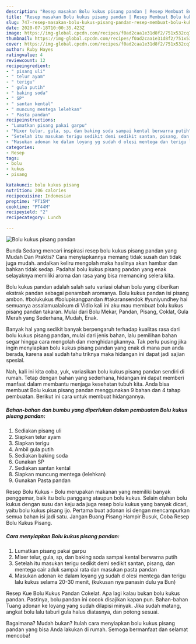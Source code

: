 ```yaml
---
description: "Resep masakan Bolu kukus pisang pandan | Resep Membuat Bolu kukus pisang pandan Yang Sedap"
title: "Resep masakan Bolu kukus pisang pandan | Resep Membuat Bolu kukus pisang pandan Yang Sedap"
slug: 747-resep-masakan-bolu-kukus-pisang-pandan-resep-membuat-bolu-kukus-pisang-pandan-yang-sedap
date: 2020-07-18T10:00:35.423Z
image: https://img-global.cpcdn.com/recipes/f0ad2caa1e31d8f2/751x532cq70/bolu-kukus-pisang-pandan-foto-resep-utama.jpg
thumbnail: https://img-global.cpcdn.com/recipes/f0ad2caa1e31d8f2/751x532cq70/bolu-kukus-pisang-pandan-foto-resep-utama.jpg
cover: https://img-global.cpcdn.com/recipes/f0ad2caa1e31d8f2/751x532cq70/bolu-kukus-pisang-pandan-foto-resep-utama.jpg
author: Ruby Hayes
ratingvalue: 4
reviewcount: 12
recipeingredient:
- " pisang uli"
- " telur ayam"
- " terigu"
- " gula putih"
- " baking soda"
- " SP"
- " santan kental"
- " muncung mentega lelehkan"
- " Pasta pandan"
recipeinstructions:
- "Lumatkan pisang pakai garpu"
- "Mixer telur, gula, sp, dan baking soda sampai kental berwarna putih"
- "Setelah itu masukan terigu sedikit demi sedikit santan, pisang, dan mentega cair aduk sampai rata dan masukan pasta pandan"
- "Masukan adonan ke dalam loyang yg sudah d olesi mentega dan terigu lalu kukus selama 20-30 menit, (kukusan nya panasin dulu ya Bun)"
categories:
- Resep
tags:
- bolu
- kukus
- pisang

katakunci: bolu kukus pisang 
nutrition: 206 calories
recipecuisine: Indonesian
preptime: "PT15M"
cooktime: "PT44M"
recipeyield: "2"
recipecategory: Lunch

---
```



![Bolu kukus pisang pandan](https://img-global.cpcdn.com/recipes/f0ad2caa1e31d8f2/751x532cq70/bolu-kukus-pisang-pandan-foto-resep-utama.jpg)

Bunda Sedang mencari inspirasi resep bolu kukus pisang pandan yang Mudah Dan Praktis? Cara menyiapkannya memang tidak susah dan tidak juga mudah. andaikan keliru mengolah maka hasilnya akan hambar dan bahkan tidak sedap. Padahal bolu kukus pisang pandan yang enak selayaknya memiliki aroma dan rasa yang bisa memancing selera kita.

Bolu kukus pandan adalah salah satu variasi olahan bolu yang diberikan ekstrak pandan sebagai penambah aromanya. Bolu kukus pandan isi pisang ambon. #bolukukus #bolupisangpandan #takaransendok #yuniyundhey hai semuanya assalamualaikum di Vidio kali ini aku mau membuat bolu kukus pisang pandan takaran. Mulai dari Bolu Mekar, Pandan, Pisang, Coklat, Gula Merah yang Sederhana, Mudah, Enak.

Banyak hal yang sedikit banyak berpengaruh terhadap kualitas rasa dari bolu kukus pisang pandan, mulai dari jenis bahan, lalu pemilihan bahan segar hingga cara mengolah dan menghidangkannya. Tak perlu pusing jika ingin menyiapkan bolu kukus pisang pandan yang enak di mana pun anda berada, karena asal sudah tahu triknya maka hidangan ini dapat jadi sajian spesial.


Nah, kali ini kita coba, yuk, variasikan bolu kukus pisang pandan sendiri di rumah. Tetap dengan bahan yang sederhana, hidangan ini dapat memberi manfaat dalam membantu menjaga kesehatan tubuh kita. Anda bisa membuat Bolu kukus pisang pandan menggunakan 9 bahan dan 4 tahap pembuatan. Berikut ini cara untuk membuat hidangannya.

<!--inarticleads1-->

##### Bahan-bahan dan bumbu yang diperlukan dalam pembuatan Bolu kukus pisang pandan:

1. Sediakan  pisang uli
1. Siapkan  telur ayam
1. Siapkan  terigu
1. Ambil  gula putih
1. Sediakan  baking soda
1. Gunakan  SP
1. Sediakan  santan kental
1. Siapkan  muncung mentega (lelehkan)
1. Gunakan  Pasta pandan


Resep Bolu Kukus - Bolu merupakan makanan yang memiliki banyak penggemar, baik itu bolu panggang ataupun bolu kukus. Selain olahan bolu kukus dengan susu dan keju ada juga resep bolu kukus yang banyak dicari, yaitu bolu kukus pisang ijo. Pertama buat adonan isi dengan mencampurkan semua bahan isi jadi satu. Jangan Buang Pisang Hampir Busuk, Coba Resep Bolu Kukus Pisang. 

<!--inarticleads2-->

##### Cara menyiapkan Bolu kukus pisang pandan:

1. Lumatkan pisang pakai garpu
1. Mixer telur, gula, sp, dan baking soda sampai kental berwarna putih
1. Setelah itu masukan terigu sedikit demi sedikit santan, pisang, dan mentega cair aduk sampai rata dan masukan pasta pandan
1. Masukan adonan ke dalam loyang yg sudah d olesi mentega dan terigu lalu kukus selama 20-30 menit, (kukusan nya panasin dulu ya Bun)


Resep Kue Bolu Kukus Pandan Cokelat. Apa lagi kalau bukan bolu kukus pandan. Pastinya, bolu pandan ini cocok disajikan kapan pun. Bahan-bahan Tuang adonan ke loyang yang sudah dilapisi minyak. Jika sudah matang, angkat bolu lalu taburi gula halus diatasnya, dan potong sesuai. 

Bagaimana? Mudah bukan? Itulah cara menyiapkan bolu kukus pisang pandan yang bisa Anda lakukan di rumah. Semoga bermanfaat dan selamat mencoba!
